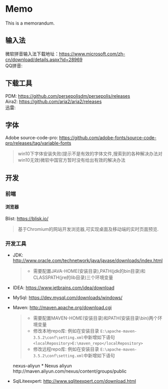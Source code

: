 # Memo
This is a memorandum.

## 输入法
微软拼音输入法下载地址：https://www.microsoft.com/zh-cn/download/details.aspx?id=28969  
QQ拼音: 

## 下载工具
PDM: https://github.com/persepolisdm/persepolis/releases    
Aira2: https://github.com/aria2/aria2/releases    
迅雷: 

## 字体
Adobe source-code-pro: https://github.com/adobe-fonts/source-code-pro/releases/tag/variable-fonts
>win10下字体安装失败(提示不是有效的字体文件,搜索到的各种解决办法对win10无效)微软中国官方暂时没有给出有效的解决办法

## 开发
### 前端
#### 浏览器
Blist: https://blisk.io/
>基于Chromium的网站开发浏览器,可实现桌面及移动端的实时页面预览.  
### 开发工具

- JDK: http://www.oracle.com/technetwork/java/javase/downloads/index.html  
  >- 需要配置JAVA-HOME(安装目录),PATH(jdk的bin目录)和CLASSPATH(jre的lib目录)三个环境变量  
- IDEA: https://www.jetbrains.com/idea/download  
- MySql: https://dev.mysql.com/downloads/windows/  
- Maven: http://maven.apache.org/download.cgi 
  >- 需要配置MAVEN-HOME(安装目录)和PATH(安装目录\bin)两个环境变量
  >- 修改本地repo库: 例如在安装目录 ```E:\apache-maven-3.5.2\conf\setting.xml```中新增如下语句```<localRepository>E:\maven_repo</localRepository>```
  >- 修改远程repo库: 例如在安装目录 ```E:\apache-maven-3.5.2\conf\setting.xml```中新增如下语句
  
  <mirror>
        <id>nexus-aliyun</id>
        <mirrorOf>*</mirrorOf>
        <name>Nexus aliyun</name>
        <url>http://maven.aliyun.com/nexus/content/groups/public</url>
    </mirror>
    
- SqlLiteexpert: http://www.sqliteexpert.com/download.html

